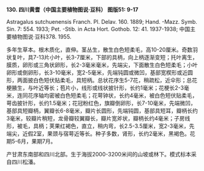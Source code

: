 **130. 四川黄耆（中国主要植物图说·豆科） 图版51: 9-17**

Astragalus sutchuenensis Franch. Pl. Delav. 160. 1889; Hand. -Mazz. Symb. Sin. 7: 554. 1933; Pet. -Stib. in Acta Hort. Gothob. 12: 41. 1937-1938; 中国主要植物图说·豆科378. 1955.

多年生草本。根木质化，直伸。茎丛生，散生白色短柔毛，高10-20厘米。奇数羽状复叶，具7-13片小叶，长3-7厘米，下部的具柄，向上柄逐渐变短；托叶离生，膜质，卵形或三角状卵形，长2-3毫米毫米，先端尖，下面散生白色短柔毛；小叶卵形或倒卵形，长3-10毫米，宽2-5毫米，先端钝圆或微凹，基部宽楔形或近圆形，两面披白色短伏贴柔毛，具短柄。总状花序生5-7花，稍疏松，近伞形；总花梗腋生，与叶近等长；苞片小，线形或线状披针形，长约1毫米；花梗长2-3毫米，连同花序轴均密被白色短柔毛；花萼钟状，长约4毫米，被白色短伏贴柔毛，萼齿披针形，长约1.5毫米；花冠粉红色，旗瓣倒卵形，长7-10毫米，先端微凹，基部具短瓣柄，翼瓣长6-8毫米，瓣片长圆形，先端钝圆，基部具短耳，瓣柄长约3毫米，较瓣片稍短，龙骨瓣较翼瓣长，瓣片宽斧状，瓣柄长约4毫米；子房线形，被毛，具柄；荚果红褐色，直立，稍内弯，长2.5-3.5厘米，宽2-3毫米，先端尖，近假2室，果颈与宿萼近等长。种子多数，肾形，长约2毫米，黑褐色。花期5-6月，果期7月。

产甘肃东南部和四川北部。生于海拔2000-3200米间的山坡或林下。模式标本采自四川松潘。
